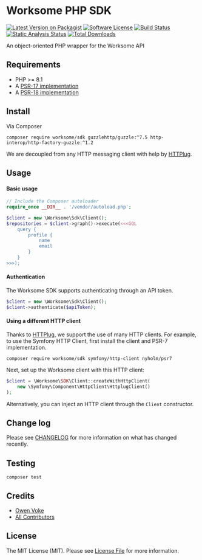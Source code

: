 # Worksome PHP SDK

[![Latest Version on Packagist][ico-version]][link-packagist]
[![Software License][ico-license]](LICENSE.md)
[![Build Status][ico-github-actions]][link-github-actions]
[![Static Analysis Status][ico-static-analysis]][link-static-analysis]
[![Total Downloads][ico-downloads]][link-downloads]

An object-oriented PHP wrapper for the Worksome API

## Requirements

- PHP >= 8.1
- A [PSR-17 implementation](https://packagist.org/providers/psr/http-factory-implementation)
- A [PSR-18 implementation](https://packagist.org/providers/psr/http-client-implementation)

## Install

Via Composer

```shell
composer require worksome/sdk guzzlehttp/guzzle:^7.5 http-interop/http-factory-guzzle:^1.2
```

We are decoupled from any HTTP messaging client with help by [HTTPlug](https://httplug.io).

## Usage

#### Basic usage

```php
// Include the Composer autoloader
require_once __DIR__ . '/vendor/autoload.php';

$client = new \Worksome\Sdk\Client();
$repositories = $client->graph()->execute(<<<GQL
    query {
        profile {
            name
            email
        }
    }
>>>);
```

#### Authentication

The Worksome SDK supports authenticating through an API token.

```php
$client = new \Worksome\Sdk\Client();
$client->authenticate($apiToken);
```

#### Using a different HTTP client

Thanks to [HTTPlug](https://httplug.io), we support the use of many HTTP clients. For example, to use the Symfony HTTP
Client, first install the client and PSR-7 implementation.

```shell
composer require worksome/sdk symfony/http-client nyholm/psr7
```

Next, set up the Worksome client with this HTTP client:

```php
$client = \Worksome\SDK\Client::createWithHttpClient(
    new \Symfony\Component\HttpClient\HttplugClient()
);
```

Alternatively, you can inject an HTTP client through the `Client` constructor.

## Change log

Please see [CHANGELOG](CHANGELOG.md) for more information on what has changed recently.

## Testing

```shell
composer test
```

## Credits

- [Owen Voke][link-author]
- [All Contributors][link-contributors]

## License

The MIT License (MIT). Please see [License File](LICENSE.md) for more information.

[ico-version]: https://img.shields.io/packagist/v/worksome/sdk.svg?style=flat-square

[ico-license]: https://img.shields.io/badge/license-MIT-brightgreen.svg?style=flat-square

[ico-github-actions]: https://img.shields.io/github/workflow/status/worksome/sdk-php/Tests.svg?style=flat-square

[ico-static-analysis]: https://img.shields.io/github/workflow/status/worksome/sdk-php/Static%20Analysis?label=static%20analysis&style=flat-square

[ico-downloads]: https://img.shields.io/packagist/dt/worksome/sdk.svg?style=flat-square

[link-packagist]: https://packagist.org/packages/worksome/sdk

[link-github-actions]: https://github.com/worksome/sdk-php/actions

[link-static-analysis]: https://github.com/worksome/sdk-php/actions?query=workflow%3AStatic%20Analysis

[link-downloads]: https://packagist.org/packages/worksome/sdk

[link-author]: https://github.com/owenvoke

[link-contributors]: ../../contributors
